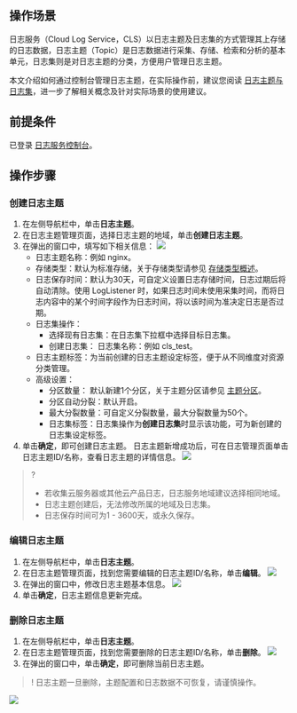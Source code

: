 ## 操作场景

日志服务（Cloud Log Service，CLS）以日志主题及日志集的方式管理其上存储的日志数据，日志主题（Topic）是日志数据进行采集、存储、检索和分析的基本单元，日志集则是对日志主题的分类，方便用户管理日志主题。

本文介绍如何通过控制台管理日志主题，在实际操作前，建议您阅读 [日志主题与日志集](https://cloud.tencent.com/document/product/614/35676)，进一步了解相关概念及针对实际场景的使用建议。

## 前提条件

已登录 [日志服务控制台](https://console.cloud.tencent.com/cls)。

## 操作步骤

### 创建日志主题

1. 在左侧导航栏中，单击**日志主题**。
2. 在日志主题管理页面，选择日志主题的地域，单击**创建日志主题**。
3. 在弹出的窗口中，填写如下相关信息：
![](https://qcloudimg.tencent-cloud.cn/raw/4ca7a463cc983de8cd47d853b37efd19.png)
   - 日志主题名称：例如 nginx。
   - 存储类型：默认为标准存储，关于存储类型请参见 [存储类型概述](https://cloud.tencent.com/document/product/614/60019)。
   - 日志保存时间：默认为30天，可自定义设置日志存储时间，日志过期后将自动清除。使用 LogListener 时，如果日志时间未使用采集时间，而将日志内容中的某个时间字段作为日志时间，将以该时间为准决定日志是否过期。
   - 日志集操作：
      - 选择现有日志集：在日志集下拉框中选择目标日志集。
      - 创建日志集：
       日志集名称：例如 cls_test。
   - 日志主题标签：为当前创建的日志主题设定标签，便于从不同维度对资源分类管理。
   - 高级设置：
      - 分区数量： 默认新建1个分区，关于主题分区请参见 [主题分区](https://cloud.tencent.com/document/product/614/39259)。
      - 分区自动分裂：默认开启。
      - 最大分裂数量：可自定义分裂数量，最大分裂数量为50个。
      - 日志集标签：日志集操作为**创建日志集**时显示该功能，可为新创建的日志集设定标签。
4. 单击**确定**，即可创建日志主题。
日志主题新增成功后，可在日志管理页面单击日志主题ID/名称，查看日志主题的详情信息。
![](https://qcloudimg.tencent-cloud.cn/raw/ee74782739e9dd3aa4382be1e40b075b.png)
>?
>- 若收集云服务器或其他云产品日志，日志服务地域建议选择相同地域。
>- 日志主题创建后，无法修改所属的地域及日志集。
>- 日志保存时间可为1 - 3600天，或永久保存。
>

### 编辑日志主题

1. 在左侧导航栏中，单击**日志主题**。
2. 在日志主题管理页面，找到您需要编辑的日志主题ID/名称，单击**编辑**。
![](https://qcloudimg.tencent-cloud.cn/raw/3448b18b009eaa226241ded07c103de7.png)
3. 在弹出的窗口中，修改日志主题基本信息。
![](https://qcloudimg.tencent-cloud.cn/raw/7596f79c5264c85777547fcf57d7c426.png)
4. 单击**确定**，日志主题信息更新完成。


### 删除日志主题

1. 在左侧导航栏中，单击**日志主题**。
2. 在日志主题管理页面，找到您需要删除的日志主题ID/名称，单击**删除**。
![](https://qcloudimg.tencent-cloud.cn/raw/c54905a7d0fc66e23376d55bf44af138.png)
3. 在弹出的窗口中，单击**确定**，即可删除当前日志主题。
>! 日志主题一旦删除，主题配置和日志数据不可恢复，请谨慎操作。
>
![](https://qcloudimg.tencent-cloud.cn/raw/27c3f3515c03bb87ed1a45e8aa271902.png)


